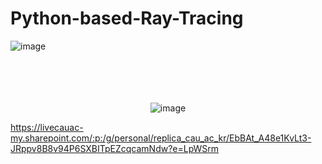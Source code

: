 # Python-based-Ray-Tracing

![image](https://user-images.githubusercontent.com/60418809/202199956-ae9edd93-7609-47bb-91aa-8ba0695f8400.png)
<br>
<br>
<br>
<br>
<br>
<div align="center">

![image](https://cafeptthumb-phinf.pstatic.net/MjAyMjEwMjNfMjYg/MDAxNjY2NTM2MDU4OTg3.MpHV6ZqEkpWzyMPzFgETEivux3wNRTIxhM2UO-V_swog.NpaEL_fpnhZZtPl40lqLJICdFqD8PoKjXO8pud98S98g.GIF/phong_shader.gif?type=w1600)

</div>


https://livecauac-my.sharepoint.com/:p:/g/personal/replica_cau_ac_kr/EbBAt_A48e1KvLt3-JRppv8B8v94P6SXBITpEZcqcamNdw?e=LpWSrm
